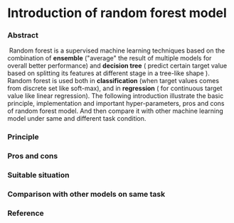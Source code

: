# Introduction of random forest model

### Abstract

​	Random forest is a supervised machine learning techniques based on the combination of **ensemble** ("average" the result of multiple models for overall better performance) and **decision tree** ( predict certain target value based on splitting its features at different stage in a tree-like shape ). Random forest is used both in **classification** (when target values comes from discrete set like soft-max), and in **regression** ( for continuous target value like linear regression). The following introduction illustrate the basic principle, implementation and important hyper-parameters, pros and cons of random forest model. And then compare it with other machine learning model under same and different task condition.

### Principle

### Pros and cons

### Suitable situation

### Comparison with other models on same task

### Reference

